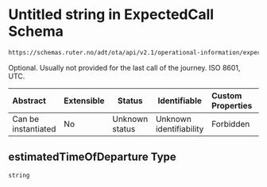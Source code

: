 # Untitled string in ExpectedCall Schema

```txt
https://schemas.ruter.no/adt/ota/api/v2.1/operational-information/expected-call.json#/definitions/call/properties/estimatedTimeOfDeparture
```

Optional. Usually not provided for the last call of the journey. ISO 8601, UTC.


| Abstract            | Extensible | Status         | Identifiable            | Custom Properties | Additional Properties | Access Restrictions | Defined In                                                                                             |
| :------------------ | ---------- | -------------- | ----------------------- | :---------------- | --------------------- | ------------------- | ------------------------------------------------------------------------------------------------------ |
| Can be instantiated | No         | Unknown status | Unknown identifiability | Forbidden         | Allowed               | none                | [expected-call.json\*](../../schema/operational-information/expected-call.json "open original schema") |

## estimatedTimeOfDeparture Type

`string`
